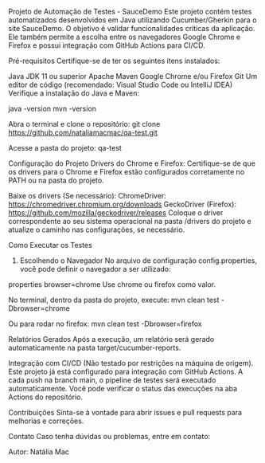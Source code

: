 Projeto de Automação de Testes - SauceDemo
Este projeto contém testes automatizados desenvolvidos em Java utilizando Cucumber/Gherkin para o site SauceDemo. O objetivo é validar funcionalidades críticas da aplicação.
Ele também permite a escolha entre os navegadores Google Chrome e Firefox e possui integração com GitHub Actions para CI/CD.

Pré-requisitos
Certifique-se de ter os seguintes itens instalados:

Java JDK 11 ou superior
Apache Maven
Google Chrome e/ou Firefox
Git
Um editor de código (recomendado: Visual Studio Code ou IntelliJ IDEA)
Verifique a instalação do Java e Maven:

java -version
mvn -version

Abra o terminal e clone o repositório:
git clone https://github.com/nataliamacmac/qa-test.git

Acesse a pasta do projeto:
qa-test

Configuração do Projeto
Drivers do Chrome e Firefox:
Certifique-se de que os drivers para o Chrome e Firefox estão configurados corretamente no PATH ou na pasta do projeto.

Baixe os drivers (Se necessário):
ChromeDriver: https://chromedriver.chromium.org/downloads
GeckoDriver (Firefox): https://github.com/mozilla/geckodriver/releases
Coloque o driver correspondente ao seu sistema operacional na pasta /drivers do projeto e atualize o caminho nas configurações, se necessário.

Como Executar os Testes
1. Escolhendo o Navegador
No arquivo de configuração config.properties, você pode definir o navegador a ser utilizado:

properties
browser=chrome
Use chrome ou firefox como valor.

No terminal, dentro da pasta do projeto, execute:
mvn clean test -Dbrowser=chrome

Ou para rodar no firefox:
mvn clean test -Dbrowser=firefox

Relatórios Gerados
Após a execução, um relatório será gerado automaticamente na pasta target/cucumber-reports.

Integração com CI/CD (Não testado por restrições na máquina de origem).
Este projeto já está configurado para integração com GitHub Actions. 
A cada push na branch main, o pipeline de testes será executado automaticamente.
Você pode verificar o status das execuções na aba Actions do repositório.

Contribuições
Sinta-se à vontade para abrir issues e pull requests para melhorias e correções.

Contato
Caso tenha dúvidas ou problemas, entre em contato:

Autor: Natália Mac
